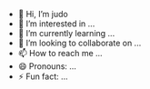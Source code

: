- 👋 Hi, I’m judo
- 👀 I’m interested in ...
- 🌱 I’m currently learning ...
- 💞️ I’m looking to collaborate on ...
- 📫 How to reach me ...
- 😄 Pronouns: ...
- ⚡ Fun fact: ...

<!---
judo is a ✨ special ✨ repository because its `README.md` (this file) appears on your GitHub profile.
You can click the Preview link to take a look at your changes.
--->
